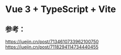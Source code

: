 # Vue 3 + TypeScript + Vite

## 参考：

https://juejin.cn/post/7134610733962100750
https://juejin.cn/post/7118294114734440455
